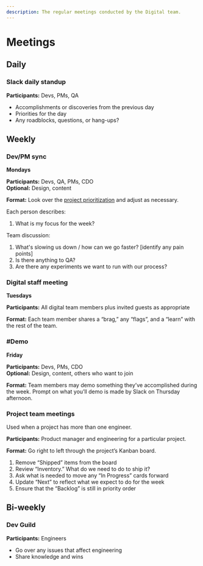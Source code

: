 ```yaml
---
description: The regular meetings conducted by the Digital team.
---
```


# Meetings

## Daily

### Slack daily standup

**Participants:** Devs, PMs, QA

* Accomplishments or discoveries from the previous day
* Priorities for the day
* Any roadblocks, questions, or hang-ups?

## Weekly

### Dev/PM sync

**Mondays**

**Participants:** Devs, QA, PMs, CDO  
**Optional:** Design, content

**Format:** Look over the [project prioritization](https://github.com/CityOfBoston/digital/wiki/Home) and adjust as necessary.

Each person describes:

1. What is my focus for the week?

Team discussion:

1. What's slowing us down / how can we go faster? \[identify any pain points\]
2. Is there anything to QA?
3. Are there any experiments we want to run with our process?

### Digital staff meeting

**Tuesdays**

**Participants:** All digital team members plus invited guests as appropriate

**Format:** Each team member shares a “brag,” any “flags”, and a “learn” with the rest of the team.

### \#Demo

**Friday**

**Participants:** Devs, PMs, CDO  
**Optional:** Design, content, others who want to join

**Format:** Team members may demo something they’ve accomplished during the week. Prompt on what you’ll demo is made by Slack on Thursday afternoon.

### Project team meetings

Used when a project has more than one engineer.

**Participants:** Product manager and engineering for a particular project.

**Format:** Go right to left through the project’s Kanban board.

1. Remove “Shipped” items from the board
2. Review “Inventory.” What do we need to do to ship it?
3. Ask what is needed to move any “In Progress” cards forward
4. Update “Next” to reflect what we expect to do for the week
5. Ensure that the “Backlog” is still in priority order

## Bi-weekly

### Dev Guild

**Participants:** Engineers

* Go over any issues that affect engineering
* Share knowledge and wins


